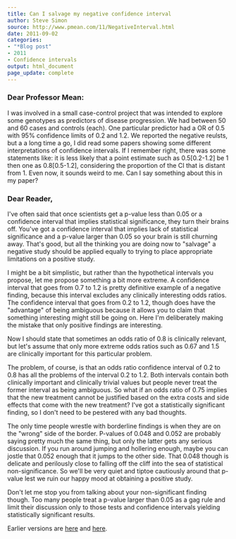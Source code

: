 ```yaml
---
title: Can I salvage my negative confidence interval
author: Steve Simon
source: http://www.pmean.com/11/NegativeInterval.html
date: 2011-09-02
categories:
- "*Blog post"
- 2011
- Confidence intervals
output: html_document
page_update: complete
---
```


### Dear Professor Mean:

I was involved in a small case-control project that was intended to explore some genotypes as predictors of disease progression. We had between 50 and 60 cases and controls (each). One particular predictor had a OR of 0.5 with 95% confidence limits of 0.2 and 1.2. We reported the negative reulsts, but a a long time a go, I did read some papers showing some different interpretations of confidence intervals. If I remember right, there was some statements like: it is less likely that a point estimate such as 0.5[0.2-1.2] be 1 then one as 0.8[0.5-1.2], considering the proportion of the CI that is distant from 1. Even now, it sounds weird to me. Can I say something about this in my paper?

<!---More--->

### Dear Reader,

I've often said that once scientists get a p-value less than 0.05 or a confidence interval that implies statistical significance, they turn their brains off. You've got a confidence interval that implies lack of statistical significance and a p-value larger than 0.05 so your brain is still churning away. That's good, but all the thinking you are doing now to "salvage" a negative study should be applied equally to trying to place appropriate limitations on a positive study.

I might be a bit simplistic, but rather than the hypothetical intervals you propose, let me propose something a bit more extreme. A confidence interval that goes from 0.7 to 1.2 is pretty definitive example of a negative finding, because this interval excludes any clinically interesting odds ratios. The confidence interval that goes from 0.2 to 1.2, though does have the "advantage" of being ambiguous because it allows you to claim that something interesting might still be going on. Here I'm deliberately making the mistake that only positive findings are interesting.

Now I should state that sometimes an odds ratio of 0.8 is clinically relevant, but let's assume that only more extreme odds ratios such as 0.67 and 1.5 are clinically important for this particular problem.

The problem, of course, is that an odds ratio confidence interval of 0.2 to 0.8 has all the problems of the interval 0.2 to 1.2. Both intervals contain both clinically important and clinically trivial values but people never treat the former interval as being ambiguous. So what if an odds ratio of 0.75 implies that the new treatment cannot be justified based on the extra costs and side effects that come with the new treatment? I've got a statistically significant finding, so I don't need to be pestered with any bad thoughts.

The only time people wrestle with borderline findings is when they are on the "wrong" side of the border. P-values of 0.048 and 0.052 are probably saying pretty much the same thing, but only the latter gets any serious discussion. If you run around jumping and hollering enough, maybe you can jostle that 0.052 enough that it jumps to the other side. That 0.048 though is delicate and perilously close to falling off the cliff into the sea of statistical non-significance. So we'll be very quiet and tiptoe cautiously around that p-value lest we ruin our happy mood at obtaining a positive study.

Don't let me stop you from talking about your non-significant finding though. Too many people treat a p-value larger than 0.05 as a gag rule and limit their discussion only to those tests and confidence intervals yielding statistically significant results.

Earlier versions are [here][sim1] and [here][sim2].

[sim1]: http://www.pmean.com/11/NegativeInterval.html
[sim2]: http://new.pmean.com/negative-interval/
